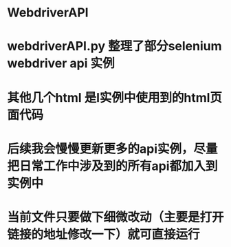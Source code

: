 # WebdriverAPI
# webdriverAPI.py 整理了部分selenium webdriver api 实例
# 其他几个html 是l实例中使用到的html页面代码
# 后续我会慢慢更新更多的api实例，尽量把日常工作中涉及到的所有api都加入到实例中
# 当前文件只要做下细微改动（主要是打开链接的地址修改一下）就可直接运行

